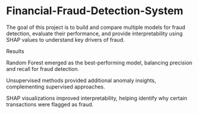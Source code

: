 # Financial-Fraud-Detection-System

The goal of this project is to build and compare multiple models for fraud detection, evaluate their performance, and provide interpretability using SHAP values to understand key drivers of fraud.

Results

Random Forest emerged as the best-performing model, balancing precision and recall for fraud detection.

Unsupervised methods provided additional anomaly insights, complementing supervised approaches.

SHAP visualizations improved interpretability, helping identify why certain transactions were flagged as fraud.
